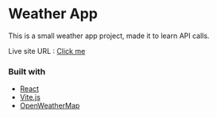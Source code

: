 # Weather App

This is a small weather app project, made it to learn API calls.

Live site URL : [Click me](https://weatherapp-sigma-jet.vercel.app/)

### Built with 

- [React](https://reactjs.org/)
- [Vite.js](https://vitejs.dev/)
- [OpenWeatherMap](https://openweathermap.org/api)

  
